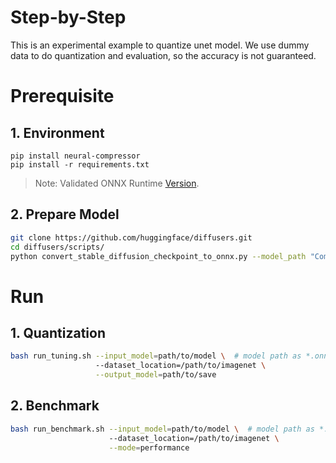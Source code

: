 Step-by-Step
============

This is an experimental example to quantize unet model. We use dummy data to do quantization and evaluation, so the accuracy is not guaranteed.

# Prerequisite

## 1. Environment
```shell
pip install neural-compressor
pip install -r requirements.txt
```
> Note: Validated ONNX Runtime [Version](/docs/source/installation_guide.md#validated-software-environment).

## 2. Prepare Model

```bash
git clone https://github.com/huggingface/diffusers.git
cd diffusers/scripts/
python convert_stable_diffusion_checkpoint_to_onnx.py --model_path "CompVis/stable-diffusion-v1-4" --output_path /workdir/output_path
```

# Run

## 1. Quantization

```bash
bash run_tuning.sh --input_model=path/to/model \  # model path as *.onnx
                   --dataset_location=/path/to/imagenet \
                   --output_model=path/to/save
```

## 2. Benchmark

```bash
bash run_benchmark.sh --input_model=path/to/model \  # model path as *.onnx
                      --dataset_location=/path/to/imagenet \
                      --mode=performance
```